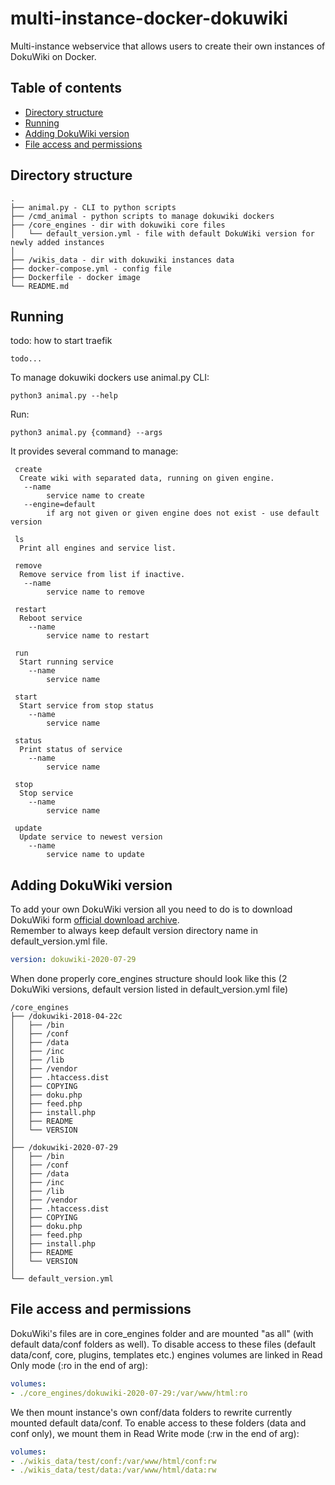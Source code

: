 # multi-instance-docker-dokuwiki
Multi-instance webservice that allows users to create their own instances of DokuWiki on Docker.

## Table of contents
* [Directory structure](#directory_structure)
* [Running](#running)
* [Adding DokuWiki version](#adding_dokuwiki_version)
* [File access and permissions](#file_access_and_permissions)

## Directory structure
    .
    ├── animal.py - CLI to python scripts 
    ├── /cmd_animal - python scripts to manage dokuwiki dockers 
    ├── /core_engines - dir with dokuwiki core files
    │   └── default_version.yml - file with default DokuWiki version for newly added instances
    │
    ├── /wikis_data - dir with dokuwiki instances data 
    ├── docker-compose.yml - config file 
    ├── Dockerfile - docker image 
    └── README.md

## Running 

todo: how to start traefik

```shell script
todo...
```

To manage dokuwiki dockers use animal.py CLI:
```shell script
python3 animal.py --help
```

Run:
```shell script
python3 animal.py {command} --args
```


It provides several command to manage:

     create
      Create wiki with separated data, running on given engine.
       --name
            service name to create
       --engine=default 
            if arg not given or given engine does not exist - use default version

     ls
      Print all engines and service list.
    
     remove
      Remove service from list if inactive.
       --name
            service name to remove

     restart
      Reboot service
        --name
            service name to restart
     
     run
      Start running service
        --name
            service name
        
     start
      Start service from stop status
        --name
            service name
        
     status
      Print status of service
        --name
            service name
        
     stop
      Stop service
        --name
            service name
        
     update
      Update service to newest version
        --name
            service name to update

## Adding DokuWiki version
To add your own DokuWiki version all you need to do is to download DokuWiki form [official download archive](https://download.dokuwiki.org/archive). <br>
Remember to always keep default version directory name in default_version.yml file.
```yaml
version: dokuwiki-2020-07-29
```

When done properly core_engines structure should look like this (2 DokuWiki versions, default version listed in default_version.yml file)
```
/core_engines
├── /dokuwiki-2018-04-22c
│   ├── /bin
│   ├── /conf
│   ├── /data
│   ├── /inc
│   ├── /lib
│   ├── /vendor
│   ├── .htaccess.dist
│   ├── COPYING
│   ├── doku.php
│   ├── feed.php
│   ├── install.php
│   ├── README
│   └── VERSION
│
├── /dokuwiki-2020-07-29
│   ├── /bin
│   ├── /conf
│   ├── /data
│   ├── /inc
│   ├── /lib
│   ├── /vendor
│   ├── .htaccess.dist
│   ├── COPYING
│   ├── doku.php
│   ├── feed.php
│   ├── install.php
│   ├── README
│   └── VERSION
│
└── default_version.yml
```
    

## File access and permissions
DokuWiki's files are in core_engines folder and are mounted "as all" (with default data/conf folders as well).
To disable access to these files (default data/conf, core, plugins, templates etc.) engines volumes are linked in Read Only mode (:ro in the end of arg):
```yaml
volumes:
- ./core_engines/dokuwiki-2020-07-29:/var/www/html:ro
```

We then mount instance's own conf/data folders to rewrite currently mounted default data/conf. To enable access to these folders (data and conf only), we mount them in Read Write mode (:rw in the end of arg):
```yaml
volumes:
- ./wikis_data/test/conf:/var/www/html/conf:rw
- ./wikis_data/test/data:/var/www/html/data:rw
``` 
